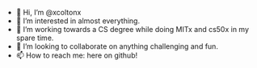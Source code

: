 - 👋 Hi, I’m @xcoltonx
- 👀 I’m interested in almost everything.
- 🌱 I’m working towards a CS degree while doing MITx and cs50x in my spare time.
- 💞️ I’m looking to collaborate on anything challenging and fun.
- 📫 How to reach me: here on github!

<!---
xcoltonx/xcoltonx is a ✨ special ✨ repository because its `README.md` (this file) appears on your GitHub profile.
You can click the Preview link to take a look at your changes.
--->
